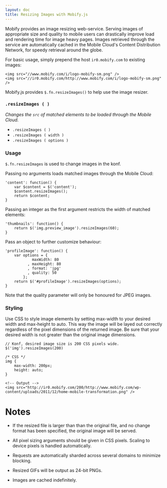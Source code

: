```yaml
---
layout: doc
title: Resizing Images with Mobify.js
---
```



Mobify provides an image resizing web-service. Serving images of
appropriate size and quality to mobile users can drastically improve
load and rendering time for image heavy pages. Images retrieved through
the service are automatically cached in the Mobile Cloud's Content
Distribution Network, for speedy retrieval around the globe.

For basic usage, simply prepend the host `ir0.mobify.com` to existing
images:

    <img src="//www.mobify.com/i/logo-mobify-sm.png" />
    <img src="//ir0.mobify.com/http://www.mobify.com/i/logo-mobify-sm.png" />

Mobify.js provides `$.fn.resizeImages()` to help use the image resizer.

### `.resizeImages ( )`

*Changes the `src` of matched elements to be loaded through the Mobile
Cloud.*

-   `.resizeImages ( )`
-   `.resizeImages ( width )`
-   `.resizeImages ( options )`

### Usage

`$.fn.resizeImages` is used to change images in the konf.

Passing no arguments loads matched images through the Mobile Cloud:

    'content': function() {
        var $content = $('content');
        $content.resizeImages();
        return $content;
    }

Passing an integer as the first argument restricts the width of matched
elements:

    'thumbnails': function() {
        return $('img.preview_image').resizeImages(60);
    }

Pass an object to further customize behaviour:

    'profileImage': function() {
        var options = {
                maxWidth: 80
              , maxHeight: 80
              , format: 'jpg'
              , quality: 50
            };
        return $('#profileImage').resizeImages(options);
    }

Note that the quality parameter will only be honoured for JPEG images.

### Styling

Use CSS to style image elements by setting max-width to your desired
width and max-height to auto. This way the image will be layed out
correctly regardless of the pixel dimensions of the returned image. Be
sure that your desired width is not greater than the original image
dimensions.

    // Konf, desired image size is 200 CSS pixels wide.
    $('img').resizeImages(200)

    /* CSS */
    img {
        max-width: 200px;
        height: auto;
    }

    <!-- Output -->
    <img src="http://ir0.mobify.com/200/http://www.mobify.com/wp-content/uploads/2011/12/home-mobile-transformation.png" />

Notes
=====

-   If the resized file is larger than than the original file, and no
    change format has been specified, the original image will be served.

-   All pixel sizing arguments should be given in CSS pixels. Scaling to
    device pixels is handled automatically.

-   Requests are automatically sharded across several domains to
    minimize blocking.

-   Resized GIFs will be output as 24-bit PNGs.

-   Images are cached indefinitely.


